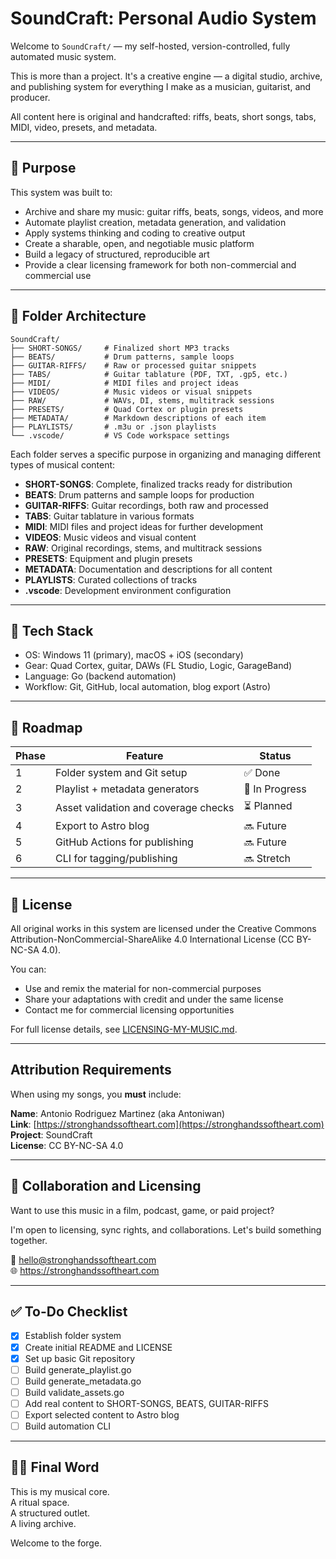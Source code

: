 # SoundCraft: Personal Audio System

Welcome to `SoundCraft/` — my self-hosted, version-controlled, fully automated music system.

This is more than a project. It's a creative engine — a digital studio, archive, and publishing system for everything I make as a musician, guitarist, and producer.

All content here is original and handcrafted: riffs, beats, short songs, tabs, MIDI, video, presets, and metadata.

---

## 🎯 Purpose

This system was built to:

- Archive and share my music: guitar riffs, beats, songs, videos, and more
- Automate playlist creation, metadata generation, and validation
- Apply systems thinking and coding to creative output
- Create a sharable, open, and negotiable music platform
- Build a legacy of structured, reproducible art
- Provide a clear licensing framework for both non-commercial and commercial use

---

## 📂 Folder Architecture

```
SoundCraft/
├── SHORT-SONGS/     # Finalized short MP3 tracks
├── BEATS/           # Drum patterns, sample loops
├── GUITAR-RIFFS/    # Raw or processed guitar snippets
├── TABS/            # Guitar tablature (PDF, TXT, .gp5, etc.)
├── MIDI/            # MIDI files and project ideas
├── VIDEOS/          # Music videos or visual snippets
├── RAW/             # WAVs, DI, stems, multitrack sessions
├── PRESETS/         # Quad Cortex or plugin presets
├── METADATA/        # Markdown descriptions of each item
├── PLAYLISTS/       # .m3u or .json playlists
└── .vscode/         # VS Code workspace settings
```

Each folder serves a specific purpose in organizing and managing different types of musical content:

- **SHORT-SONGS**: Complete, finalized tracks ready for distribution
- **BEATS**: Drum patterns and sample loops for production
- **GUITAR-RIFFS**: Guitar recordings, both raw and processed
- **TABS**: Guitar tablature in various formats
- **MIDI**: MIDI files and project ideas for further development
- **VIDEOS**: Music videos and visual content
- **RAW**: Original recordings, stems, and multitrack sessions
- **PRESETS**: Equipment and plugin presets
- **METADATA**: Documentation and descriptions for all content
- **PLAYLISTS**: Curated collections of tracks
- **.vscode**: Development environment configuration

---

## 🧠 Tech Stack

- OS: Windows 11 (primary), macOS + iOS (secondary)
- Gear: Quad Cortex, guitar, DAWs (FL Studio, Logic, GarageBand)
- Language: Go (backend automation)
- Workflow: Git, GitHub, local automation, blog export (Astro)

---

## 🚀 Roadmap

| Phase | Feature                              | Status         |
| ----- | ------------------------------------ | -------------- |
| 1     | Folder system and Git setup          | ✅ Done        |
| 2     | Playlist + metadata generators       | 🔄 In Progress |
| 3     | Asset validation and coverage checks | ⏳ Planned     |
| 4     | Export to Astro blog                 | 🔜 Future      |
| 5     | GitHub Actions for publishing        | 🔜 Future      |
| 6     | CLI for tagging/publishing           | 🔜 Stretch     |

---

## 📜 License

All original works in this system are licensed under the Creative Commons Attribution-NonCommercial-ShareAlike 4.0 International License (CC BY-NC-SA 4.0).

You can:

- Use and remix the material for non-commercial purposes
- Share your adaptations with credit and under the same license
- Contact me for commercial licensing opportunities

For full license details, see [LICENSING-MY-MUSIC.md](LICENSING-MY-MUSIC.md).

---

## Attribution Requirements

When using my songs, you **must** include:

**Name**: Antonio Rodriguez Martinez (aka Antoniwan)  
**Link**: [https://stronghandssoftheart.com](https://stronghandssoftheart.com)  
**Project**: SoundCraft  
**License**: CC BY-NC-SA 4.0

---

## 🤝 Collaboration and Licensing

Want to use this music in a film, podcast, game, or paid project?

I'm open to licensing, sync rights, and collaborations. Let's build something together.

📧 hello@stronghandssoftheart.com  
🌐 https://stronghandssoftheart.com

---

## ✅ To-Do Checklist

- [x] Establish folder system
- [x] Create initial README and LICENSE
- [x] Set up basic Git repository
- [ ] Build generate_playlist.go
- [ ] Build generate_metadata.go
- [ ] Build validate_assets.go
- [ ] Add real content to SHORT-SONGS, BEATS, GUITAR-RIFFS
- [ ] Export selected content to Astro blog
- [ ] Build automation CLI

---

## 🧙‍♂️ Final Word

This is my musical core.  
A ritual space.  
A structured outlet.  
A living archive.

Welcome to the forge.
